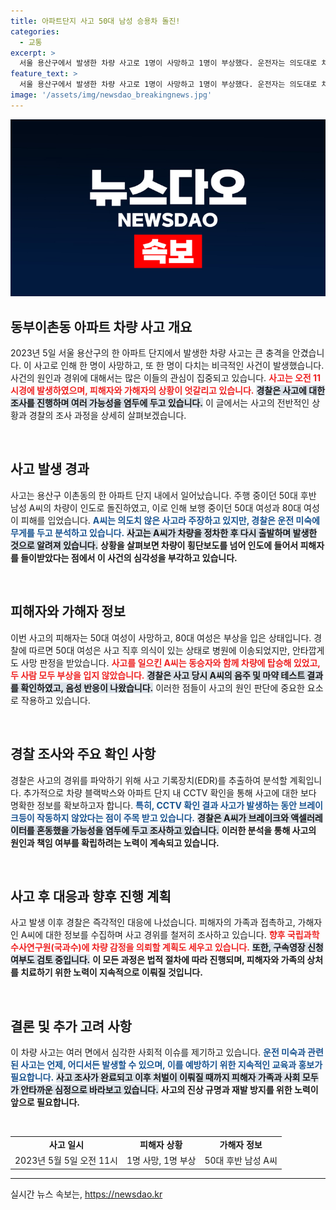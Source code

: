 ```yaml
---
title: 아파트단지 사고 50대 남성 승용차 돌진!
categories:
  - 교통
excerpt: >
  서울 용산구에서 발생한 차량 사고로 1명이 사망하고 1명이 부상했다. 운전자는 의도대로 차가 움직이지 않았다며 진술했지만, 경찰은 운전 미숙 가능성을 조사 중이다.
feature_text: >
  서울 용산구에서 발생한 차량 사고로 1명이 사망하고 1명이 부상했다. 운전자는 의도대로 차가 움직이지 않았다며 진술했지만, 경찰은 운전 미숙 가능성을 조사 중이다.
image: '/assets/img/newsdao_breakingnews.jpg'
---
```


<p><img src="/assets/img/newsdao_breakingnews.jpg" alt="flaretime 속보" /></p>

<h2 data-ke-size="size26">동부이촌동 아파트 차량 사고 개요</h2>

<p data-ke-size="size16">2023년 5일 서울 용산구의 한 아파트 단지에서 발생한 차량 사고는 큰 충격을 안겼습니다. 이 사고로 인해 한 명이 사망하고, 또 한 명이 다치는 비극적인 사건이 발생했습니다. 사건의 원인과 경위에 대해서는 많은 이들의 관심이 집중되고 있습니다. <b><span style="color: #ee2323;">사고는 오전 11시경에 발생하였으며, 피해자와 가해자의 상황이 엇갈리고 있습니다.</span></b> <b><span style="background-color: #21538527;">경찰은 사고에 대한 조사를 진행하며 여러 가능성을 염두에 두고 있습니다.</span></b> 이 글에서는 사고의 전반적인 상황과 경찰의 조사 과정을 상세히 살펴보겠습니다.</p>

<p data-ke-size="size16">&nbsp;</p>

<h2 data-ke-size="size26">사고 발생 경과</h2>

<p data-ke-size="size16">사고는 용산구 이촌동의 한 아파트 단지 내에서 일어났습니다. 주행 중이던 50대 후반 남성 A씨의 차량이 인도로 돌진하였고, 이로 인해 보행 중이던 50대 여성과 80대 여성이 피해를 입었습니다. <b><span style="color: #1a5490;">A씨는 의도치 않은 사고라 주장하고 있지만, 경찰은 운전 미숙에 무게를 두고 분석하고 있습니다.</span></b> <b><span style="background-color: #21538527;">사고는 A씨가 차량을 정차한 후 다시 출발하며 발생한 것으로 알려져 있습니다.</span></b> <b>상황을 살펴보면 차량이 횡단보도를 넘어 인도에 들어서 피해자를 들이받았다는 점에서 이 사건의 심각성을 부각하고 있습니다.</b></p>

<p data-ke-size="size16">&nbsp;</p>

<h2 data-ke-size="size26">피해자와 가해자 정보</h2>

<p data-ke-size="size16">이번 사고의 피해자는 50대 여성이 사망하고, 80대 여성은 부상을 입은 상태입니다. 경찰에 따르면 50대 여성은 사고 직후 의식이 있는 상태로 병원에 이송되었지만, 안타깝게도 사망 판정을 받았습니다. <b><span style="color: #ee2323;">사고를 일으킨 A씨는 동승자와 함께 차량에 탑승해 있었고, 두 사람 모두 부상을 입지 않았습니다.</span></b> <b><span style="background-color: #21538527;">경찰은 사고 당시 A씨의 음주 및 마약 테스트 결과를 확인하였고, 음성 반응이 나왔습니다.</span></b> 이러한 점들이 사고의 원인 판단에 중요한 요소로 작용하고 있습니다.</p>

<p data-ke-size="size16">&nbsp;</p>

<h2 data-ke-size="size26">경찰 조사와 주요 확인 사항</h2>

<p data-ke-size="size16">경찰은 사고의 경위를 파악하기 위해 사고 기록장치(EDR)를 추출하여 분석할 계획입니다. 추가적으로 차량 블랙박스와 아파트 단지 내 CCTV 확인을 통해 사고에 대한 보다 명확한 정보를 확보하고자 합니다. <b><span style="color: #1a5490;">특히, CCTV 확인 결과 사고가 발생하는 동안 브레이크등이 작동하지 않았다는 점이 주목 받고 있습니다.</span></b> <b><span style="background-color: #21538527;">경찰은 A씨가 브레이크와 액셀러레이터를 혼동했을 가능성을 염두에 두고 조사하고 있습니다.</span></b> <b>이러한 분석을 통해 사고의 원인과 책임 여부를 확립하려는 노력이 계속되고 있습니다.</b></p>

<p data-ke-size="size16">&nbsp;</p>

<h2 data-ke-size="size26">사고 후 대응과 향후 진행 계획</h2>

<p data-ke-size="size16">사고 발생 이후 경찰은 즉각적인 대응에 나섰습니다. 피해자의 가족과 접촉하고, 가해자인 A씨에 대한 정보를 수집하며 사고 경위를 철저히 조사하고 있습니다. <b><span style="color: #ee2323;">향후 국립과학수사연구원(국과수)에 차량 감정을 의뢰할 계획도 세우고 있습니다.</span></b> <b><span style="background-color: #21538527;">또한, 구속영장 신청 여부도 검토 중입니다.</span></b> <b>이 모든 과정은 법적 절차에 따라 진행되며, 피해자와 가족의 상처를 치료하기 위한 노력이 지속적으로 이뤄질 것입니다.</b></p>

<p data-ke-size="size16">&nbsp;</p>

<h2 data-ke-size="size26">결론 및 추가 고려 사항</h2>

<p data-ke-size="size16">이 차량 사고는 여러 면에서 심각한 사회적 이슈를 제기하고 있습니다. <b><span style="color: #1a5490;">운전 미숙과 관련된 사고는 언제, 어디서든 발생할 수 있으며, 이를 예방하기 위한 지속적인 교육과 홍보가 필요합니다.</span></b> <b><span style="background-color: #21538527;">사고 조사가 완료되고 이후 처벌이 이뤄질 때까지 피해자 가족과 사회 모두가 안타까운 심정으로 바라보고 있습니다.</span></b> <b>사고의 진상 규명과 재발 방지를 위한 노력이 앞으로 필요합니다.</b></p>

<p data-ke-size="size16">&nbsp;</p>

<table>
    <tr>
        <td style="text-align: center; height: 17px;"><b>사고 일시</b></td>
        <td style="text-align: center; height: 17px;"><b>피해자 상황</b></td>
        <td style="text-align: center; height: 17px;"><b>가해자 정보</b></td>
    </tr>
    <tr>
        <td style="text-align: center; height: 17px;">2023년 5월 5일 오전 11시</td>
        <td style="text-align: center; height: 17px;">1명 사망, 1명 부상</td>
        <td style="text-align: center; height: 17px;">50대 후반 남성 A씨</td>
    </tr>
</table>

<hr />
실시간 뉴스 속보는, <a href="https://newsdao.kr" rel="dofollow">https://newsdao.kr</a>



